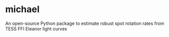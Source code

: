 # michael
An open-source Python package to estimate robust spot rotation rates from TESS FFI Eleanor light curves
